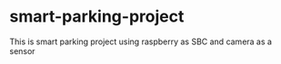 # smart-parking-project
This is smart parking project using raspberry as SBC and camera as a sensor
